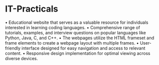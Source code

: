 # IT-Practicals
• Educational website that serves as a valuable resource for individuals interested in learning coding languages. 
• Comprehensive range of tutorials, examples, and interview questions on popular languages like Python, Java, C, and C++. 
• The webpages utilize the HTML frameset and frame elements to create a webpage layout with multiple frames. 
• User-friendly interface designed for easy navigation and access to relevant content. • Responsive design implementation for optimal viewing across diverse devices.
